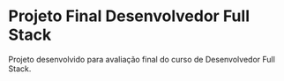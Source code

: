 # Projeto Final Desenvolvedor Full Stack
 Projeto desenvolvido para avaliação final do curso de Desenvolvedor Full Stack.

